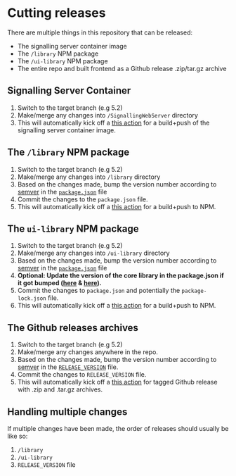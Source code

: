 # Cutting releases

There are multiple things in this repository that can be released:

- The signalling server container image
- The `/library` NPM package
- The `/ui-library` NPM package
- The entire repo and built frontend as a Github release .zip/tar.gz archive

## Signalling Server Container
1. Switch to the target branch (e.g 5.2)
2. Make/merge any changes into `/SignallingWebServer` directory
3. This will automatically kick off a [this action](https://github.com/EpicGamesExt/PixelStreamingInfrastructure/blob/master/.github/workflows/container-images.yml) for a build+push of the signalling server container image.

## The `/library` NPM package
1. Switch to the target branch (e.g 5.2)
2. Make/merge any changes into `/library` directory
3. Based on the changes made, bump the version number according to [semver](https://semver.org/) in the [`package.json`](https://github.com/EpicGamesExt/PixelStreamingInfrastructure/blob/30611b625736f49b7f407204ee3b0c455cb3130b/Frontend/library/package.json#L3) file
4. Commit the changes to the `package.json` file.
5. This will automatically kick off a [this action](https://github.com/EpicGamesExt/PixelStreamingInfrastructure/blob/master/.github/workflows/publish-library-to-npm.yml) for a build+push to NPM.

## The `ui-library` NPM package
1. Switch to the target branch (e.g 5.2)
2. Make/merge any changes into `/ui-library` directory
3. Based on the changes made, bump the version number according to [semver](https://semver.org/) in the [`package.json`](https://github.com/EpicGamesExt/PixelStreamingInfrastructure/blob/30611b625736f49b7f407204ee3b0c455cb3130b/Frontend/ui-library/package.json#L3) file
4. **Optional: Update the version of the core library in the package.json if it got bumped ([here](https://github.com/EpicGamesExt/PixelStreamingInfrastructure/blob/fa79612282fe7ff7a81c2d1929280ef168069992/Frontend/ui-library/package.json#L19) & [here](https://github.com/EpicGamesExt/PixelStreamingInfrastructure/blob/fa79612282fe7ff7a81c2d1929280ef168069992/Frontend/ui-library/package.json#L37)).**
5. Commit the changes to `package.json` and potentially the `package-lock.json` file.
6. This will automatically kick off a [this action](https://github.com/EpicGamesExt/PixelStreamingInfrastructure/blob/master/.github/workflows/publish-ui-library-to-npm.yml) for a build+push to NPM.

## The Github releases archives
1. Switch to the target branch (e.g 5.2)
2. Make/merge any changes anywhere in the repo.
3. Based on the changes made, bump the version number according to [semver](https://semver.org/) in the [`RELEASE_VERSION`](https://github.com/EpicGamesExt/PixelStreamingInfrastructure/blob/master/RELEASE_VERSION) file.
4. Commit the changes to `RELEASE_VERSION` file.
6. This will automatically kick off a [this action](https://github.com/EpicGamesExt/PixelStreamingInfrastructure/blob/master/.github/workflows/create-gh-release.yml) for tagged Github release with .zip and .tar.gz archives.

## Handling multiple changes
If multiple changes have been made, the order of releases should usually be like so:

1. `/library`
2. `/ui-library`
3. `RELEASE_VERSION` file
